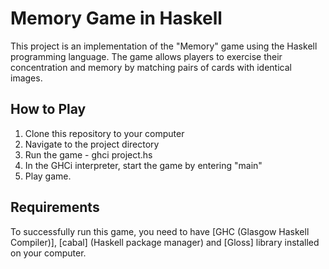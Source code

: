 # Memory Game in Haskell
This project is an implementation of the "Memory" game using the Haskell programming language. The game allows players to exercise their concentration and memory by matching pairs of cards with identical images.

## How to Play
1. Clone this repository to your computer
2. Navigate to the project directory
3. Run the game - ghci project.hs
4. In the GHCi interpreter, start the game by entering "main"
5. Play game.
   
## Requirements
To successfully run this game, you need to have [GHC (Glasgow Haskell Compiler)], [cabal] (Haskell package manager) and [Gloss] library installed on your computer.
